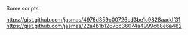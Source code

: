
Some scripts:

https://gist.github.com/jasmas/4976d359c00726cd3be1c9828aaddf31 
https://gist.github.com/jasmas/22a4b1b12676c36074a4999c68e6a482
